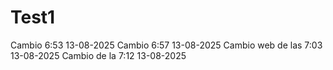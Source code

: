 # Test1
Cambio 6:53 13-08-2025
Cambio 6:57 13-08-2025
Cambio web de las 7:03 13-08-2025
Cambio de la 7:12 13-08-2025
